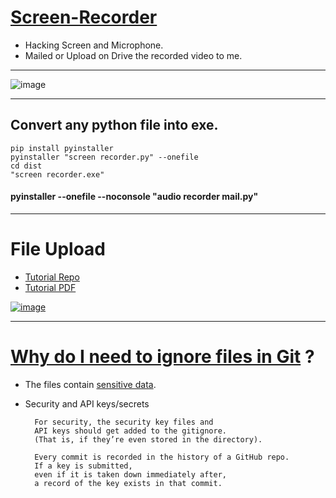 # [Screen-Recorder](https://drive.google.com/file/d/1n4j5X-lLleNIoIVqgOuGjTMYj4RsLdyi/view?usp=sharing)
- Hacking Screen and Microphone.
- Mailed or Upload on Drive the recorded video to me.

--------------------------------

![image](https://user-images.githubusercontent.com/50515418/129838176-0b5c48c4-1b46-4d5c-9274-ab8d7430790b.png)

----------------------------------

## Convert any python file into exe.
    pip install pyinstaller
    pyinstaller "screen recorder.py" --onefile
    cd dist
    "screen recorder.exe"

#### pyinstaller --onefile --noconsole "audio recorder mail.py"

------------------------------------

# File Upload
- [Tutorial Repo](https://github.com/imvickykumar999/python-samples/tree/master/drive/driveapp)
- [Tutorial PDF](https://d35mpxyw7m7k7g.cloudfront.net/bigdata_1/Get+Authentication+for+Google+Service+API+.pdf)

[![image](https://user-images.githubusercontent.com/50515418/130186810-92480000-b0e2-4b34-b0c9-3e23ea57fa36.png)](https://drive.google.com/drive/folders/10TsjjdVGEZsREO33nPSFhf5ELHUU6EjZ?usp=sharing)

------------------------------------

# [Why do I need to ignore files in Git](https://www.bmc.com/blogs/gitignore) ?

- The files contain [sensitive data](https://github.com/imvickykumar999/Screen-Recorder/blob/main/.gitignore).
- Security and API keys/secrets

        For security, the security key files and
        API keys should get added to the gitignore.
        (That is, if they’re even stored in the directory).

        Every commit is recorded in the history of a GitHub repo.
        If a key is submitted,
        even if it is taken down immediately after,
        a record of the key exists in that commit.
